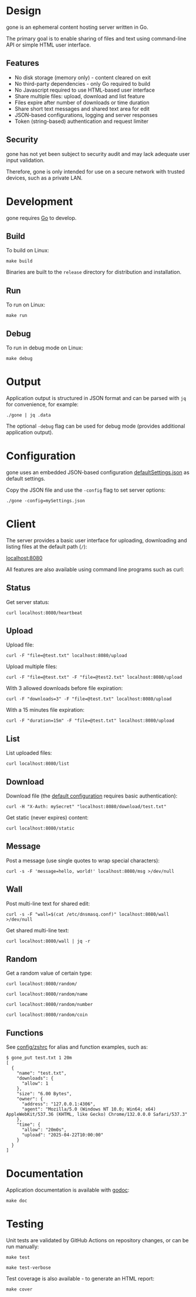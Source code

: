 # Design

gone is an ephemeral content hosting server written in Go.

The primary goal is to enable sharing of files and text using command-line API or simple HTML user interface.

## Features

- No disk storage (memory only) - content cleared on exit
- No third-party dependencies - only Go required to build
- No Javascript required to use HTML-based user interface
- Share multiple files: upload, download and list feature
- Files expire after number of downloads or time duration
- Share short text messages and shared text area for edit
- JSON-based configurations, logging and server responses
- Token (string-based) authentication and request limiter

## Security

gone has not yet been subject to security audit and may lack adequate user input validation.

Therefore, gone is only intended for use on a secure network with trusted devices, such as a private LAN.

# Development

gone requires [Go](https://go.dev/doc/install) to develop.

## Build

To build on Linux:

```
make build
```

Binaries are built to the `release` directory for distribution and installation.

## Run

To run on Linux:

```
make run
```

## Debug

To run in debug mode on Linux:

```
make debug
```

# Output

Application output is structured in JSON format and can be parsed with `jq` for convenience, for example:

```
./gone | jq .data
```

The optional `-debug` flag can be used for debug mode (provides additional application output).

# Configuration

gone uses an embedded JSON-based configuration [defaultSettings.json](https://github.com/drduh/gone/blob/main/settings/defaultSettings.json) as default settings.

Copy the JSON file and use the `-config` flag to set server options:

```
./gone -config=mySettings.json
```

# Client

The server provides a basic user interface for uploading, downloading and listing files at the default path (`/`):

[localhost:8080](http://localhost:8080)

All features are also available using command line programs such as curl:

## Status

Get server status:

```
curl localhost:8080/heartbeat
```

## Upload

Upload file:

```
curl -F "file=@test.txt" localhost:8080/upload
```

Upload multiple files:

```
curl -F "file=@test.txt" -F "file=@test2.txt" localhost:8080/upload
```

With 3 allowed downloads before file expiration:

```
curl -F "downloads=3" -F "file=@test.txt" localhost:8080/upload
```

With a 15 minutes file expiration:

```
curl -F "duration=15m" -F "file=@test.txt" localhost:8080/upload
```

## List

List uploaded files:

```
curl localhost:8080/list
```

## Download

Download file (the [default configuration](https://github.com/drduh/gone/blob/main/config/defaultSettings.json) requires basic authentication):

```
curl -H "X-Auth: mySecret" "localhost:8080/download/test.txt"
```

Get static (never expires) content:

```
curl localhost:8080/static
```

## Message

Post a message (use single quotes to wrap special characters):

```
curl -s -F 'message=hello, world!' localhost:8080/msg >/dev/null
```

## Wall

Post multi-line text for shared edit:

```
curl -s -F "wall=$(cat /etc/dnsmasq.conf)" localhost:8080/wall >/dev/null
```

Get shared multi-line text:

```
curl localhost:8080/wall | jq -r
```

## Random

Get a random value of certain type:

```
curl localhost:8080/random/

curl localhost:8080/random/name

curl localhost:8080/random/number

curl localhost:8080/random/coin
```

## Functions

See [config/zshrc](https://github.com/drduh/config/blob/main/zshrc#L541) for alias and function examples, such as:

```
$ gone_put test.txt 1 20m
[
  {
    "name": "test.txt",
    "downloads": {
      "allow": 1
    },
    "size": "6.00 Bytes",
    "owner": {
      "address": "127.0.0.1:4306",
      "agent": "Mozilla/5.0 (Windows NT 10.0; Win64; x64) AppleWebKit/537.36 (KHTML, like Gecko) Chrome/132.0.0.0 Safari/537.3"
    },
    "time": {
      "allow": "20m0s",
      "upload": "2025-04-22T10:00:00"
    }
  }
]
```

# Documentation

Application documentation is available with [godoc](https://go.dev/blog/godoc):

```
make doc
```

# Testing

Unit tests are validated by GitHub Actions on repository changes, or can be run manually:

```
make test

make test-verbose
```

Test coverage is also available - to generate an HTML report:

```
make cover
```
